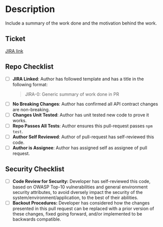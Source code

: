 # Description

Include a summary of the work done and the motivation behind the work.

## Ticket

[JIRA link](https://counsl.atlassian.net/browse/JIRA-0)

## Repo Checklist

- [ ] **JIRA Linked**: Author has followed template and has a title in the following format:
  > JIRA-0: Generic summary of work done in PR
- [ ] **No Breaking Changes**: Author has confirmed all API contract changes are non-breaking.
- [ ] **Changes Unit Tested**: Author has unit tested new code to prove it works.
- [ ] **Repo Passes All Tests**: Author ensures this pull-request passes `npm test`.
- [ ] **Author Self Reviewed**: Author of pull-request has self-reviewed this code.
- [ ] **Author is Assignee**: Author has assigned self as assignee of pull request.

## Security Checklist

- [ ] **Code Review for Security:** Developer has self-reviewed this code, based on OWASP Top-10 vulnerabilities and general environment security attributes, to avoid dversely impact the security of the system/environment/application, to the best of their abilities.
- [ ] **Backout Procedures:** Developer has considered how the changes presented in this pull request can be replaced with a prior version of these changes, fixed going forward, and/or implemented to be backwards compatible.